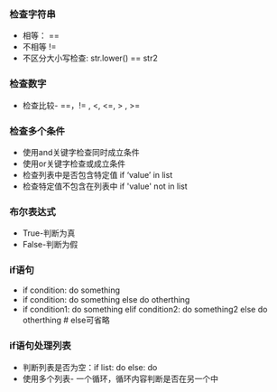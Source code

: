 ### 检查字符串
- 相等： ==
- 不相等 !=
- 不区分大小写检查: str.lower() == str2

### 检查数字
- 检查比较- ==，!= , <, <=, > , >=

### 检查多个条件
- 使用and关键字检查同时成立条件
- 使用or关键字检查或成立条件
- 检查列表中是否包含特定值 if ‘value’ in list
- 检查特定值不包含在列表中 if 'value' not in list

### 布尔表达式
- True-判断为真
- False-判断为假

### if语句
- if condition: do something
- if condition: do something else do otherthing
- if condition1: do something
  elif condition2: do something2
  else do otherthing # else可省略

### if语句处理列表
- 判断列表是否为空：if list: do else: do
- 使用多个列表- 一个循环，循环内容判断是否在另一个中

  
  